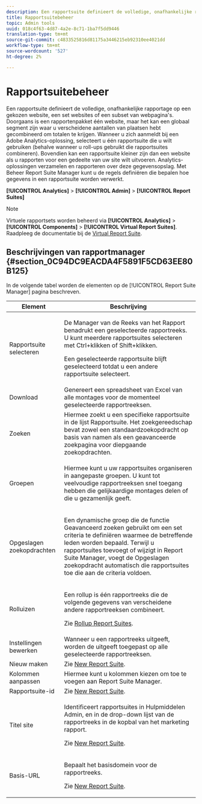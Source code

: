 ```yaml
---
description: Een rapportsuite definieert de volledige, onafhankelijke rapportage op een gekozen website, een set websites of een subset van webpagina's. Doorgaans is een rapportenpakket één website, maar het kan een globaal segment zijn waar u verscheidene aantallen van plaatsen hebt gecombineerd om totalen te krijgen. Wanneer u zich aanmeldt bij een Adobe Analytics-oplossing, selecteert u één rapportsuite die u wilt gebruiken (behalve wanneer u roll-ups gebruikt die rapportsuites combineren). Bovendien kan een rapportsuite kleiner zijn dan een website als u rapporten voor een gedeelte van uw site wilt uitvoeren. Analytics-oplossingen verzamelen en rapporteren over deze gegevensopslag. Met Beheer Report Suite Manager kunt u de regels definiëren die bepalen hoe gegevens in een rapportsuite worden verwerkt.
title: Rapportsuitebeheer
topic: Admin tools
uuid: 018c4f63-4d87-4a2e-8c71-1ba7f5dd9446
translation-type: tm+mt
source-git-commit: c4833525816d81175a3446215eb92310ee4021dd
workflow-type: tm+mt
source-wordcount: '527'
ht-degree: 2%

---
```



# Rapportsuitebeheer

Een rapportsuite definieert de volledige, onafhankelijke rapportage op een gekozen website, een set websites of een subset van webpagina&#39;s. Doorgaans is een rapportenpakket één website, maar het kan een globaal segment zijn waar u verscheidene aantallen van plaatsen hebt gecombineerd om totalen te krijgen. Wanneer u zich aanmeldt bij een Adobe Analytics-oplossing, selecteert u één rapportsuite die u wilt gebruiken (behalve wanneer u roll-ups gebruikt die rapportsuites combineren). Bovendien kan een rapportsuite kleiner zijn dan een website als u rapporten voor een gedeelte van uw site wilt uitvoeren. Analytics-oplossingen verzamelen en rapporteren over deze gegevensopslag. Met Beheer Report Suite Manager kunt u de regels definiëren die bepalen hoe gegevens in een rapportsuite worden verwerkt.

**[!UICONTROL Analytics]** > **[!UICONTROL Admin]** > **[!UICONTROL Report Suites]**

>[!NOTE]
>
>Virtuele rapportsets worden beheerd via **[!UICONTROL Analytics]** > **[!UICONTROL Components]** > **[!UICONTROL Virtual Report Suites]**. Raadpleeg de documentatie bij de [Virtual Report Suite](/help/components/vrs/vrs-about.md).

## Beschrijvingen van rapportmanager {#section_0C94DC9EACDA4F5891F5CD63EE80B125}

In de volgende tabel worden de elementen op de [!UICONTROL Report Suite Manager] pagina beschreven.

<table id="table_F739FBD8DB8D409E916F12F61C5953D0"> 
 <thead> 
  <tr> 
   <th colname="col1" class="entry"> Element </th> 
   <th colname="col2" class="entry"> Beschrijving </th> 
  </tr> 
 </thead>
 <tbody> 
  <tr> 
   <td colname="col1"> <span class="wintitle"> Rapportsuite selecteren</span> </td> 
   <td colname="col2"> <p>De Manager <span class="wintitle"> van de Reeks van het</span> Rapport benadrukt een geselecteerde rapportreeks. U kunt meerdere rapportsuites selecteren met <span class="uicontrol"> Ctrl+klikken</span> of <span class="uicontrol"> Shift+klikken</span>. </p> <p>Een geselecteerde rapportsuite blijft geselecteerd totdat u een andere rapportsuite selecteert. </p> </td> 
  </tr> 
  <tr> 
   <td colname="col1"> <span class="wintitle"> Download</span> </td> 
   <td colname="col2"> Genereert een spreadsheet van Excel van alle montages voor de momenteel geselecteerde rapportreeksen. </td> 
  </tr> 
  <tr> 
   <td colname="col1"> <span class="wintitle"> Zoeken</span> </td> 
   <td colname="col2"> Hiermee zoekt u een specifieke rapportsuite in de lijst Rapportsuite. Het zoekgereedschap bevat zowel een standaardzoekopdracht op basis van namen als een geavanceerde zoekpagina voor diepgaande zoekopdrachten. </td> 
  </tr> 
  <tr> 
   <td colname="col1"> <span class="wintitle"> Groepen</span> </td> 
   <td colname="col2"> <p>Hiermee kunt u uw rapportsuites organiseren in aangepaste groepen. U kunt tot veelvoudige rapportreeksen snel toegang hebben die gelijkaardige montages delen of die u gezamenlijk geeft. </p> </td> 
  </tr> 
  <tr> 
   <td colname="col1"> <span class="wintitle"> Opgeslagen zoekopdrachten</span> </td> 
   <td colname="col2"> <p>Een dynamische groep die de functie <span class="wintitle"> Geavanceerd zoeken</span> gebruikt om een set criteria te definiëren waarmee de betreffende leden worden bepaald. Terwijl u rapportsuites toevoegt of wijzigt in <span class="wintitle"> Report Suite Manager</span>, voegt de <span class="wintitle"> Opgeslagen zoekopdracht</span> automatisch die rapportsuites toe die aan de criteria voldoen. </p> </td> 
  </tr> 
  <tr> 
   <td colname="col1"> <span class="wintitle"> Rolluizen</span> </td> 
   <td colname="col2"> <p>Een rollup is één rapportreeks die de volgende gegevens van verscheidene andere rapportreeksen combineert. </p> <p>Zie <a href="/help/admin/c-manage-report-suites/rollup-report-suite.md"> Rollup Report Suites</a>. </p> </td> 
  </tr> 
  <tr> 
   <td colname="col1"> <span class="wintitle"> Instellingen bewerken</span> </td> 
   <td colname="col2"> Wanneer u een rapportreeks uitgeeft, worden de uitgeeft toegepast op alle geselecteerde rapportreeksen. </td> 
  </tr> 
  <tr> 
   <td colname="col1"> <span class="wintitle"> Nieuw maken</span> </td> 
   <td colname="col2">Zie <a href="/help/admin/c-manage-report-suites/c-new-report-suite/new-report-suite.md"> New Report Suite</a>. </td> 
  </tr> 
  <tr> 
   <td colname="col1"> <span class="wintitle"> Kolommen aanpassen</span> </td> 
   <td colname="col2">Hiermee kunt u kolommen kiezen om toe te voegen aan <span class="wintitle"> Report Suite Manager</span>. </td> 
  </tr> 
  <tr> 
   <td colname="col1"> <span class="wintitle"> Rapportsuite-id</span> </td> 
   <td colname="col2">Zie <a href="/help/admin/c-manage-report-suites/c-new-report-suite/new-report-suite.md"> New Report Suite</a>. </td> 
  </tr> 
  <tr> 
   <td colname="col1"> <span class="wintitle"> Titel site</span> </td> 
   <td colname="col2"> <p>Identificeert rapportsuites in Hulpmiddelen Admin, en in de drop-down lijst van de rapportreeks in de kopbal van het marketing rapport. </p> <p>Zie <a href="/help/admin/c-manage-report-suites/c-new-report-suite/new-report-suite.md"> New Report Suite</a>. </p> </td> 
  </tr> 
  <tr> 
   <td colname="col1"> <span class="wintitle"> Basis-URL</span> </td> 
   <td colname="col2"> <p>Bepaalt het basisdomein voor de rapportreeks. </p> <p>Zie <a href="/help/admin/c-manage-report-suites/c-new-report-suite/new-report-suite.md"> New Report Suite</a>. </p> </td> 
  </tr> 
 </tbody> 
</table>

